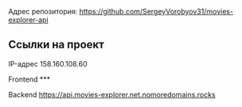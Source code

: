 Адрес репозитория: https://github.com/SergeyVorobyov31/movies-explorer-api

## Ссылки на проект

IP-адрес 158.160.108.60

Frontend ***

Backend https://api.movies-explorer.net.nomoredomains.rocks
